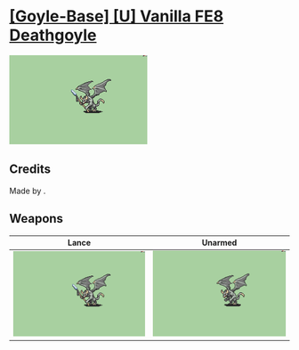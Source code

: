 # [\[Goyle-Base\] \[U\] Vanilla FE8 Deathgoyle](./)

<img src="./2.%20Lance/Lance_000.png" alt="[Goyle-Base] [U] Vanilla FE8 Deathgoyle standing" />

## Credits

Made by .

## Weapons


|Lance |Unarmed |
|  :---: | :---: |
| <img alt="Lance animation" src="./2.%20Lance/Lance.gif" /> | <img alt="Unarmed animation" src="./8.%20Unarmed/Unarmed.gif" /> |

